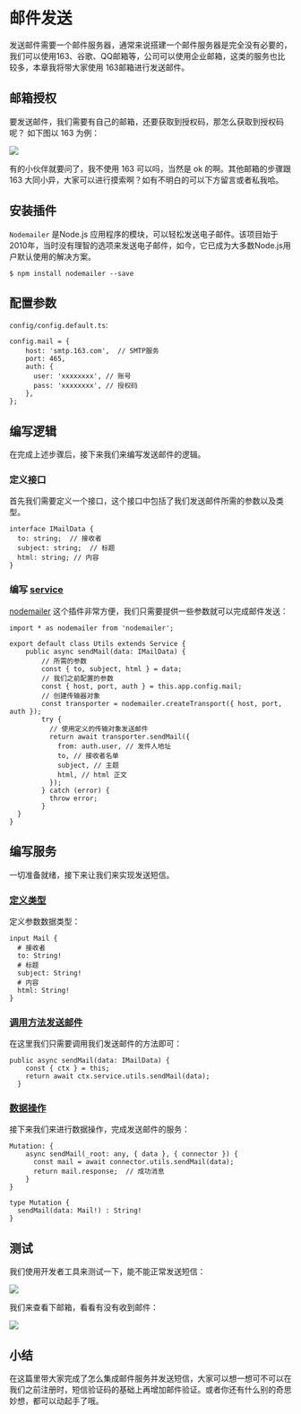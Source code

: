 # 邮件发送

发送邮件需要一个邮件服务器，通常来说搭建一个邮件服务器是完全没有必要的，我们可以使用163、谷歌、QQ邮箱等，公司可以使用企业邮箱，这类的服务也比较多，本章我将带大家使用 163邮箱进行发送邮件。

## 邮箱授权

要发送邮件，我们需要有自己的邮箱，还要获取到授权码，那怎么获取到授权码呢？ 如下图以 163 为例：

![](https://user-gold-cdn.xitu.io/2020/2/28/1708ad0d4f929436?w=1818&h=886&f=png&s=294997)

有的小伙伴就要问了，我不使用 163 可以吗，当然是 ok 的啊。其他邮箱的步骤跟 163 大同小异，大家可以进行摸索啊？如有不明白的可以下方留言或者私我哈。

## 安装插件

`Nodemailer` 是Node.js 应用程序的模块，可以轻松发送电子邮件。该项目始于2010年，当时没有理智的选项来发送电子邮件，如今，它已成为大多数Node.js用户默认使用的解决方案。

```
$ npm install nodemailer --save

```

## 配置参数

`config/config.default.ts`:

```
config.mail = {
    host: 'smtp.163.com',  // SMTP服务
    port: 465,				
    auth: {
      user: 'xxxxxxxx',	// 账号
      pass: 'xxxxxxxx',	// 授权码
    },
};

```

## 编写逻辑

在完成上述步骤后，接下来我们来编写发送邮件的逻辑。

### 定义接口

首先我们需要定义一个接口，这个接口中包括了我们发送邮件所需的参数以及类型。

```
interface IMailData {
  to: string;  // 接收者
  subject: string;	// 标题
  html: string;	// 内容
}

```

### 编写 [service](https://github.com/push-over/egg-example/blob/c72d08141f/app/service/Utils.ts)

[nodemailer](https://nodemailer.com/about/) 这个插件非常方便，我们只需要提供一些参数就可以完成邮件发送：

```
import * as nodemailer from 'nodemailer';

export default class Utils extends Service {
	public async sendMail(data: IMailData) {
        // 所需的参数
        const { to, subject, html } = data;
        // 我们之前配置的参数
        const { host, port, auth } = this.app.config.mail;
        // 创建传输器对象
        const transporter = nodemailer.createTransport({ host, port, auth });
        try {
          // 使用定义的传输对象发送邮件
          return await transporter.sendMail({
            from: auth.user, // 发件人地址
            to, // 接收者名单
            subject, // 主题
            html, // html 正文
          });
        } catch (error) {
          throw error;
        }
  }
}

```

## 编写服务

一切准备就绪，接下来让我们来实现发送短信。

### [定义类型](https://github.com/push-over/egg-example/blob/c72d08141f/app/graphql/utils/schema.graphql)

定义参数数据类型：

```
input Mail {
  # 接收者
  to: String!
  # 标题
  subject: String!
  # 内容
  html: String!
}

```

### [调用方法发送邮件](https://github.com/push-over/egg-example/blob/c72d08141f/app/graphql/utils/connector.ts)

在这里我们只需要调用我们发送邮件的方法即可：

```
public async sendMail(data: IMailData) {
    const { ctx } = this;
    return await ctx.service.utils.sendMail(data);
  }

```

### [数据操作](https://github.com/push-over/egg-example/blob/c72d08141f/app/graphql/utils/resolver.ts)

接下来我们来进行数据操作，完成发送邮件的服务：

```
Mutation: {
    async sendMail(_root: any, { data }, { connector }) {
      const mail = await connector.utils.sendMail(data);
      return mail.response;  // 成功消息
    }
}

type Mutation {
  sendMail(data: Mail!) : String!
}

```

## 测试

我们使用开发者工具来测试一下，能不能正常发送短信：

![](https://user-gold-cdn.xitu.io/2020/2/28/1708ad12c573476e?w=1845&h=458&f=png&s=32021)

我们来查看下邮箱，看看有没有收到邮件：

![](https://user-gold-cdn.xitu.io/2020/2/28/1708b505f5582c8c?w=1293&h=421&f=png&s=29309)

## 小结

在这篇里带大家完成了怎么集成邮件服务并发送短信，大家可以想一想可不可以在我们之前注册时，短信验证码的基础上再增加邮件验证。或者你还有什么别的奇思妙想，都可以动起手了哦。